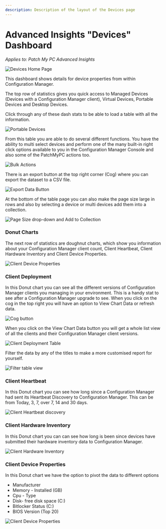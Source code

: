```yaml
---
description: Description of the layout of the Devices page
---
```


# Advanced Insights "Devices" Dashboard

_Applies to: Patch My PC Advanced Insights_

![](/_images/image%20%28507%29.png "Devices Home Page")

This dashboard shows details for device properties from within Configuration Manager.

The top row of statistics gives you quick access to Managed Devices (Devices with a Configuration Manager client), Virtual Devices, Portable Devices and Desktop Devices.

Click through any of these dash stats to be able to load a table with all the information.

![](/_images/image%20%28492%29.png "Portable Devices")

From this table you are able to do several different functions.  You have the ability to multi select devices and perform one of the many built-in right click options available to you in the Configuration Manager Console and also some of the PatchMyPC actions too.

![](/_images/image%20%28510%29.png "Bulk Actions")

There is an export button at the top right corner (Cog) where you can export the dataset to a CSV file.

![](/_images/image%20%28511%29.png "Export Data Button")

At the bottom of the table page you can also make the page size large in rows and also by selecting a device or multi devices add them into a collection.

![](/_images/image%20%28514%29.png "Page Size drop-down and Add to Collection")

### Donut Charts

The next row of statistics are doughnut charts, which show you information about your Configuration Manager client count, Client Heartbeat, Client Hardware Inventory and Client Device Properties.

![](/_images/image%20%28515%29.png "Client Device Properties")

### Client Deployment

In this Donut chart you can see all the different versions of Configuration Manager clients you managing in your environment.  This is a handy stat to see after a Configuration Manager upgrade to see.  When you click on the cog in the top right you will have an option to View Chart Data or refresh data.

![](/_images/image%20%28516%29.png "Cog button")

When you click on the View Chart Data button you will get a whole list view of all the clients and their Configuration Manager client versions.

![](/_images/image%20%28494%29.png "Client Deployment Table")

Filter the data by any of the titles to make a more customised report for yourself.

![](/_images/image%20%28495%29.png "Filter table view")

### Client Heartbeat&#x20;

In this Donut chart you can see how long since a Configuration Manager had sent its Heartbeat Discovery to Configuration Manager.  This can be from Today, 3, 7, over 7, 14 and 30 days.

![](/_images/image%20%28520%29.png "Client Heartbeat discovery")

### Client Hardware Inventory

In this Donut chart you can can see how long is been since devices have submitted their hardware inventory data to Configuration Manager.

![](/_images/image%20%28522%29.png "Client Hardware Inventory")

### Client Device Properties

In this Donut chart we have the option to pivot the data to different options

* Manufacturer
* Memory - Installed (GB)
* Cpu - Type
* Disk- free disk space (C:)
* Bitlocker Status (C:)
* BIOS Version (Top 20)

![](/_images/image%20%28523%29.png "Client Device Properties")
